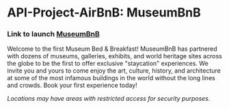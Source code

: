 # API-Project-AirBnB: MuseumBnB


### Link to launch [MuseumBnB](https://museumbnb.herokuapp.com/)

Welcome to the first Museum Bed & Breakfast! MuseumBnB has partnered with dozens of museums, galleries, exhibits, and world heritage sites across the globe to be the first to offer exclusive "staycation" experiences. We invite you and yours to come enjoy the art, culture, history, and architecture at some of the most infamous buildings in the world without the long lines and crowds. Book your first experience today! 

_Locations may have areas with restricted access for security purposes._
